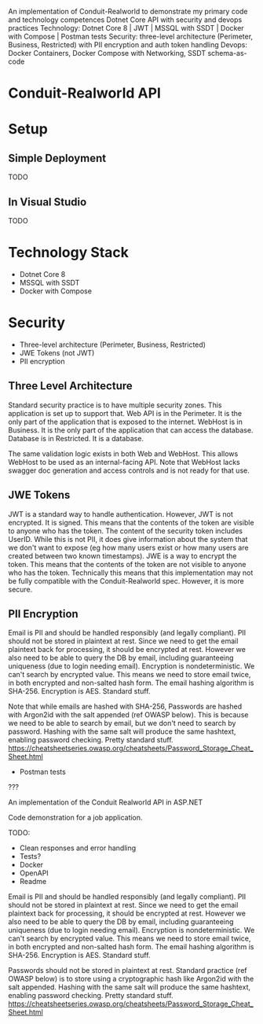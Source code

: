 



An implementation of Conduit-Realworld to demonstrate my primary code and technology competences
Dotnet Core API with security and devops practices
Technology: Dotnet Core 8 | JWT | MSSQL with SSDT | Docker with Compose | Postman tests
Security: three-level architecture (Perimeter, Business, Restricted) with PII encryption and auth token handling
Devops:  Docker Containers, Docker Compose with Networking, SSDT schema-as-code

# Conduit-Realworld API

# Setup
## Simple Deployment
TODO

## In Visual Studio
TODO

# Technology Stack
- Dotnet Core 8
- MSSQL with SSDT
- Docker with Compose

# Security
- Three-level architecture (Perimeter, Business, Restricted)
- JWE Tokens (not JWT)
- PII encryption

## Three Level Architecture
Standard security practice is to have multiple security zones. This application is set up to support that. 
Web API is in the Perimeter. It is the only part of the application that is exposed to the internet.
WebHost is in Business. It is the only part of the application that can access the database.
Database is in Restricted. It is a database. 

The same validation logic exists in both Web and WebHost. This allows WebHost to be used as an internal-facing API. Note that WebHost lacks swagger doc generation and access controls and is not ready for that use. 

## JWE Tokens
JWT is a standard way to handle authentication. However, JWT is not encrypted. It is signed. This means that the contents of the token are visible to anyone who has the token.
The content of the security token includes UserID. While this is not PII, it does give information about the system that we don't want to expose (eg how many users exist or how many users are created between two known timestamps).
JWE is a way to encrypt the token. This means that the contents of the token are not visible to anyone who has the token. 
Technically this means that this implementation may not be fully compatible with the Conduit-Realworld spec. However, it is more secure.

## PII Encryption
Email is PII and should be handled responsibly (and legally compliant). PII should not be stored in plaintext at rest. 
Since we need to get the email plaintext back for processing, it should be encrypted at rest. 
However we also need to be able to query the DB by email, including guaranteeing uniqueness (due to login needing email).
Encryption is nondeterministic. We can't search by encrypted value. This means we need to store email twice, in both encrypted and non-salted hash form. 
The email hashing algorithm is SHA-256. Encryption is AES. Standard stuff. 

Note that while emails are hashed with SHA-256, Passwords are hashed with Argon2id with the salt appended (ref OWASP below). This is because we need to be able to search by email, but we don't need to search by password.
Hashing with the same salt will produce the same hashtext, enabling password checking. Pretty standard stuff. 
https://cheatsheetseries.owasp.org/cheatsheets/Password_Storage_Cheat_Sheet.html



- Postman tests


???

An implementation of the Conduit Realworld API in ASP.NET

Code demonstration for a job application.





TODO:
- Clean responses and error handling
- Tests?
- Docker
- OpenAPI 
- Readme 




Email is PII and should be handled responsibly (and legally compliant). PII should not be stored in plaintext at rest. 
Since we need to get the email plaintext back for processing, it should be encrypted at rest. 
However we also need to be able to query the DB by email, including guaranteeing uniqueness (due to login needing email).
Encryption is nondeterministic. We can't search by encrypted value. This means we need to store email twice, in both encrypted and non-salted hash form. 
The email hashing algorithm is SHA-256. Encryption is AES. Standard stuff. 


Passwords should not be stored in plaintext at rest. Standard practice (ref OWASP below) is to store using a cryptographic hash like Argon2id with the salt appended. 
Hashing with the same salt will produce the same hashtext, enabling password checking. Pretty standard stuff. 
https://cheatsheetseries.owasp.org/cheatsheets/Password_Storage_Cheat_Sheet.html